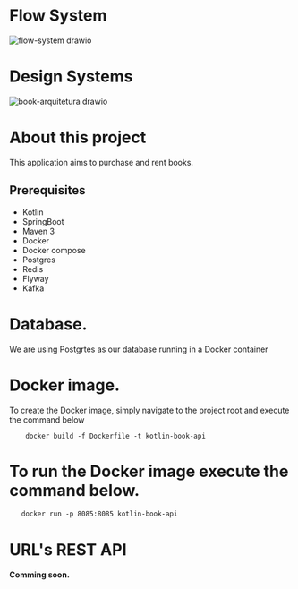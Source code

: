 # Flow System
 ![flow-system drawio](https://github.com/thiagofarbo/kotlin-book-api/assets/3967737/df4deec3-c8af-4e1c-8ae7-8ab22450ea63)


# Design Systems 
![book-arquitetura drawio](https://github.com/thiagofarbo/kotlin-book-api/assets/3967737/97a907a2-487c-43fe-acc9-5f849a46200f)


# About this project
This application aims to purchase and rent books.


## Prerequisites
  * Kotlin
  * SpringBoot
  * Maven 3
  * Docker
  * Docker compose
  * Postgres
  * Redis
  * Flyway
  * Kafka

# Database.
We are using Postgrtes as our database running in a Docker container

# Docker image.
To create the Docker image, simply navigate to the project root and execute the command below

```
    docker build -f Dockerfile -t kotlin-book-api
```
# To run the Docker image execute the command below.
 ```   
    docker run -p 8085:8085 kotlin-book-api
 ```

# URL's REST API



#### Comming soon.
